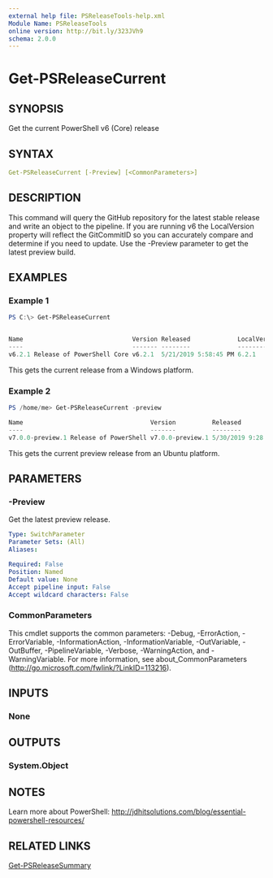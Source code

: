 ```yaml
---
external help file: PSReleaseTools-help.xml
Module Name: PSReleaseTools
online version: http://bit.ly/323JVh9
schema: 2.0.0
---
```


# Get-PSReleaseCurrent

## SYNOPSIS

Get the current PowerShell v6 (Core) release

## SYNTAX

```yaml
Get-PSReleaseCurrent [-Preview] [<CommonParameters>]
```

## DESCRIPTION

This command will query the GitHub repository for the latest stable release and write an object to the pipeline. If you are running v6 the LocalVersion property will reflect the GitCommitID so you can accurately compare and determine if you need to update. Use the -Preview parameter to get the latest preview build.

## EXAMPLES

### Example 1

```powershell
PS C:\> Get-PSReleaseCurrent


Name                              Version Released             LocalVersion
----                              ------- --------             ------------
v6.2.1 Release of PowerShell Core v6.2.1  5/21/2019 5:58:45 PM 6.2.1
```

This gets the current release from a Windows platform.

### Example 2

```powershell
PS /home/me> Get-PSReleaseCurrent -preview

Name                                   Version          Released             LocalVersion
----                                   -------          --------             ------------
v7.0.0-preview.1 Release of PowerShell v7.0.0-preview.1 5/30/2019 9:28:31 PM 6.2.1
```

This gets the current preview release from an Ubuntu platform.

## PARAMETERS

### -Preview

Get the latest preview release.

```yaml
Type: SwitchParameter
Parameter Sets: (All)
Aliases:

Required: False
Position: Named
Default value: None
Accept pipeline input: False
Accept wildcard characters: False
```

### CommonParameters

This cmdlet supports the common parameters: -Debug, -ErrorAction, -ErrorVariable, -InformationAction, -InformationVariable, -OutVariable, -OutBuffer, -PipelineVariable, -Verbose, -WarningAction, and -WarningVariable. For more information, see about_CommonParameters (http://go.microsoft.com/fwlink/?LinkID=113216).

## INPUTS

### None

## OUTPUTS

### System.Object

## NOTES

Learn more about PowerShell: http://jdhitsolutions.com/blog/essential-powershell-resources/

## RELATED LINKS

[Get-PSReleaseSummary]()
